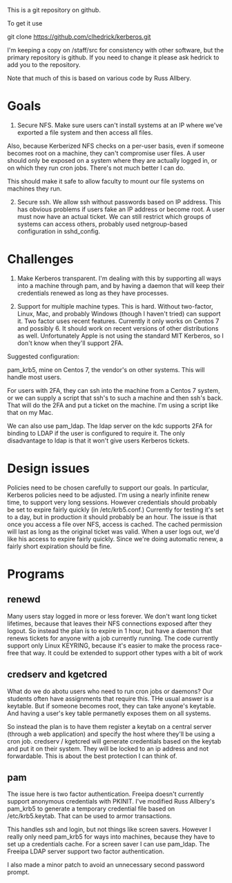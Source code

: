 This is a git repository on github.

To get it use

git clone https://github.com/clhedrick/kerberos.git

I'm keeping a copy on /staff/src for consistency with other software, but the primary
repository is github. If you need to change it please ask hedrick to add you to the
repository.

Note that much of this is based on various code by Russ Allbery.

# Goals

1. Secure NFS. Make sure users can't install systems at an IP where we've exported a file system and then access all files.

Also, because Kerberized NFS checks on a per-user basis, even if someone becomes root on a machine, they can't compromise user files. A user should only be exposed on a system where they are actually logged in, or on which they run cron jobs. There's not much better I can do.

This should make it safe to allow faculty to mount our file systems on machines they run.

2. Secure ssh. We allow ssh without passwords based on IP address. This has obvious problems if users fake an IP address or become root. A user must now have an actual ticket. We can still restrict which groups of systems can access others, probably used netgroup-based configuration in sshd_config.

# Challenges

1. Make Kerberos transparent. I'm dealing with this by supporting all ways into a machine through pam, and by having a daemon that will keep their credentials renewed as long as they have processes.

2. Support for multiple machine types. This is hard. Without two-factor, Linux, Mac, and probably Windows (though I haven't tried) can support it. Two factor uses recent features. Currently it only works on Centos 7 and possibly 6. It should work on recent versions of other distributions as well. Unfortunately Apple is not using the standard MIT Kerberos, so I don't know when they'll support 2FA.

Suggested configuration:

pam_krb5, mine on Centos 7, the vendor's on other systems. This will handle most users.

For users with 2FA, they can ssh into the machine from a Centos 7 system, or we can supply a script that ssh's to such a machine and then ssh's back. That will do the 2FA and put a ticket on the machine. I'm using a script like that on my Mac.

We can also use pam_ldap. The ldap server on the kdc supports 2FA for binding to LDAP if the user is configured to require it. The only disadvantage to ldap is that it won't give users Kerberos tickets.

# Design issues

Policies need to be chosen carefully to support our goals. In particular, Kerberos policies need to be adjusted. I'm using a nearly infinite renew time, to support very long sessions. However credentials should probably be set to expire fairly quickly (in /etc/krb5.conf.) Currently for testing it's set to a day, but in production it should probably be an hour. The issue is that once you access a file over NFS, access is cached. The cached permission will last as long as the original ticket was valid. When a user logs out, we'd like his access to expire fairly quickly. Since we're doing automatic renew, a fairly short expiration should be fine.

# Programs 

## renewd

Many users stay logged in more or less forever. We don't want long ticket lifetimes, because that leaves their NFS
connections exposed after they logout. So instead the plan is to expire in 1 hour, but have a daemon that
renews tickets for anyone with a job currently running. The code currently support only Linux KEYRING, because
it's easier to make the process race-free that way. It could be extended to support other types with a bit of work

## credserv and kgetcred

What do we do abotu users who need to run cron jobs or daemons? Our students often have assignments that require
this. THe usual answer is a keytable. But if someone becomes root, they can take anyone's keytable. And having a user's key table permanetly exposes them on all systems.

So instead the plan is to have them register a keytab on a central server (through a web application) and specify the
host where they'll be using a cron job. credserv / kgetcred will generate credentials based on the keytab and
put it on their system. They will be locked to an ip address and not forwardable. This is about the best protection
I can think of.

## pam

The issue here is two factor authentication. Freeipa doesn't currently support anonymous credentials with PKINIT.
I've modified Russ Allbery's pam_krb5 to generate a temporary credential file based on /etc/krb5.keytab. That can
be used to armor transactions.

This handles ssh and login, but not things like screen savers. However I really only need pam_krb5 for ways into 
machines, because they have to set up a credentials cache. For a screen saver I can use pam_ldap. The Freeipa
LDAP server support two factor authentication.

I also made a minor patch to avoid an unnecessary second password prompt.

